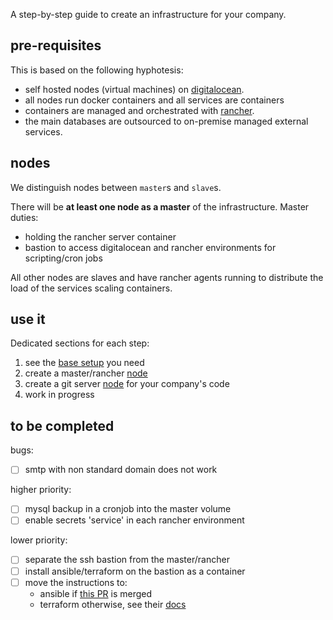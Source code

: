
A step-by-step guide to create an infrastructure for your company.

## pre-requisites

This is based on the following hyphotesis:
- self hosted nodes (virtual machines) on [digitalocean](http://digitalocean.com/).
- all nodes run docker containers and all services are containers
- containers are managed and orchestrated with [rancher](https://rancher.com/docs/rancher/v1.6/en/).
- the main databases are outsourced to on-premise managed external services.


## nodes

We distinguish nodes between `master`s and `slave`s.

There will be **at least one node as a master** of the infrastructure.
Master duties: 
- holding the rancher server container 
- bastion to access digitalocean and rancher environments for scripting/cron jobs

All other nodes are slaves and have rancher agents running to distribute the load of the services scaling containers.

## use it

Dedicated sections for each step:

1. see the [base setup](docs/base.md) you need
2. create a master/rancher [node](docs/master.md)
3. create a git server [node](docs/gitlab.md) for your company's code
4. work in progress

## to be completed

bugs:
- [ ] smtp with non standard domain does not work

higher priority:
- [ ] mysql backup in a cronjob into the master volume
- [ ] enable secrets 'service' in each rancher environment

lower priority:
- [ ] separate the ssh bastion from the master/rancher
- [ ] install ansible/terraform on the bastion as a container
- [ ] move the instructions to: 
    + ansible if [this PR](https://github.com/ansible/ansible/pull/33984#issuecomment-392610231) is merged
    + terraform otherwise, see their [docs](https://www.terraform.io/docs/providers/do/index.html)
